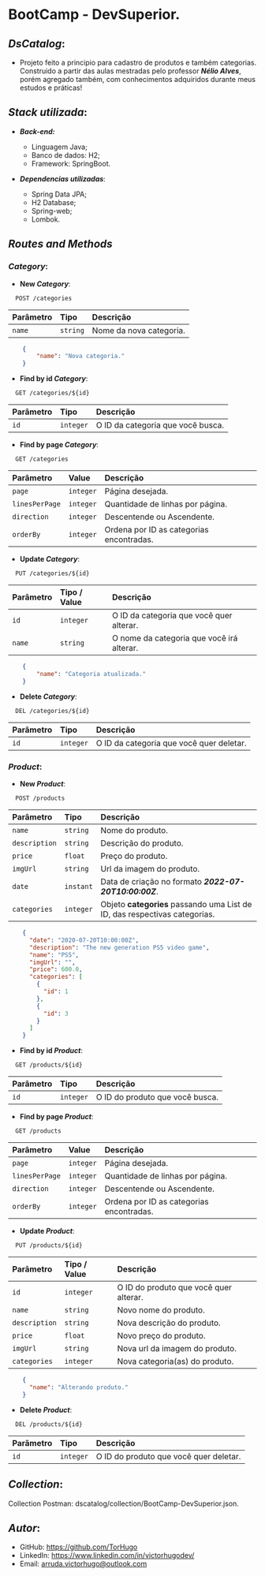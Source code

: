 
# BootCamp - DevSuperior. 
## _**DsCatalog**_:
- Projeto feito a principio para cadastro de produtos e também categorias. Construido a partir das aulas mestradas pelo professor _**Nélio Alves**_, porém agregado também, com conhecimentos adquiridos durante meus estudos e práticas!     


## _**Stack utilizada**_:
- **_Back-end:_** 
    - Linguagem Java;
    - Banco de dados: H2;
    - Framework: SpringBoot. 
    
- **_Dependencias utilizadas_**:
    - Spring Data JPA;
    - H2 Database;
    - Spring-web;
    - Lombok.

## _**Routes and Methods**_
### _**Category**_:

- **New _Category_**:

```http
  POST /categories
```

| Parâmetro   | Tipo       | Descrição                           |
| :---------- | :--------- | :---------------------------------- |
| `name` | `string` | Nome da nova categoria. |

```json
    {
        "name": "Nova categoria."
    }
```

- **Find by id _Category_**:

```http
  GET /categories/${id}
```

| Parâmetro   | Tipo       | Descrição                                   |
| :---------- | :--------- | :------------------------------------------ |
| `id`      | `integer` | O ID da categoria que você busca. |

- **Find by page _Category_**:

```http
  GET /categories
```

| Parâmetro   | Value       | Descrição                                   |
| :---------- | :--------- | :------------------------------------------ |
| `page`      | `integer` | Página desejada. |
| `linesPerPage`      | `integer` | Quantidade de linhas por página. |
| `direction`      | `integer` | Descentende ou Ascendente. |
| `orderBy`      | `integer` | Ordena por ID as categorias encontradas. |

- **Update _Category_**:

```http
  PUT /categories/${id}
```

| Parâmetro   | Tipo  / Value     | Descrição                                   |
| :---------- | :--------- | :------------------------------------------ |
| `id`      | `integer` | O ID da categoria que você quer alterar. |
| `name`      | `string` | O nome da categoria que você irá alterar. |

```json
    {
        "name": "Categoria atualizada."
    }
```

- **Delete _Category_**:

```http
  DEL /categories/${id}
```

| Parâmetro   | Tipo       | Descrição                                   |
| :---------- | :--------- | :------------------------------------------ |
| `id`      | `integer` | O ID da categoria que você quer deletar. |

### _**Product**_:

- **New _Product_**:

```http
  POST /products
```

| Parâmetro   | Tipo       | Descrição                           |
| :---------- | :--------- | :---------------------------------- |
| `name` | `string` | Nome do produto. |
| `description` | `string` | Descrição do produto. |
| `price` | `float` | Preço do produto. |
| `imgUrl` | `string` | Url da imagem do produto. |
| `date` | `instant` | Data de criação no formato _**2022-07-20T10:00:00Z**_. |
| `categories` | `integer` | Objeto **categories** passando uma List de ID, das respectivas categorias. |

```json
    {
      "date": "2020-07-20T10:00:00Z",
      "description": "The new generation PS5 video game",
      "name": "PS5",
      "imgUrl": "",
      "price": 600.0,
      "categories": [
        {
          "id": 1
        },
        {
          "id": 3
        }
      ]
    }
```

- **Find by id _Product_**:

```http
  GET /products/${id}
```

| Parâmetro   | Tipo       | Descrição                                   |
| :---------- | :--------- | :------------------------------------------ |
| `id`      | `integer` | O ID do produto que você busca. |

- **Find by page _Product_**:

```http
  GET /products
```

| Parâmetro   | Value       | Descrição                                   |
| :---------- | :--------- | :------------------------------------------ |
| `page`      | `integer` | Página desejada. |
| `linesPerPage`      | `integer` | Quantidade de linhas por página. |
| `direction`      | `integer` | Descentende ou Ascendente. |
| `orderBy`      | `integer` | Ordena por ID as categorias encontradas. |

- **Update _Product_**:

```http
  PUT /products/${id}
```

| Parâmetro   | Tipo  / Value     | Descrição                                   |
| :---------- | :--------- | :------------------------------------------ |
| `id`      | `integer` | O ID do produto que você quer alterar. |
| `name` | `string` | Novo nome do produto. |
| `description` | `string` | Nova descrição do produto. |
| `price` | `float` | Novo preço do produto. |
| `imgUrl` | `string` | Nova url da imagem do produto. |
| `categories` | `integer` | Nova categoria(as) do produto. |

```json
    {
      "name": "Alterando produto."
    }
```

- **Delete _Product_**:

```http
  DEL /products/${id}
```

| Parâmetro   | Tipo       | Descrição                                   |
| :---------- | :--------- | :------------------------------------------ |
| `id`      | `integer` | O ID do produto que você quer deletar. |

## **_Collection_**:
Collection Postman: dscatalog/collection/BootCamp-DevSuperior.json.

## _**Autor**_:

- GitHub: https://github.com/TorHugo
- LinkedIn: https://www.linkedin.com/in/victorhugodev/
- Email: arruda.victorhugo@outlook.com

